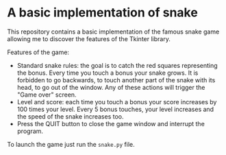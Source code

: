 # A basic implementation of snake
This repository contains a basic implementation of the famous snake game allowing me to discover the features of the Tkinter library. 

Features of the game:
* Standard snake rules: the goal is to catch the red squares representing the bonus. Every time you touch a bonus your snake grows. It is forbidden to go backwards, to touch another part of the snake with its head, to go out of the window. Any of these actions will trigger the "Game over" screen. 
* Level and score: each time you touch a bonus your score increases by 100 times your level. Every 5 bonus touches, your level increases and the speed of the snake increases too.
* Press the QUIT button to close the game window and interrupt the program.

To launch the game just run the `snake.py` file.

